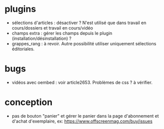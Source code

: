 # plugins
* sélections d'articles : désactiver ? N'est utilisé que dans travail en cours/dossiers et travail en cours/vidéo
* champs extra : gérer les champs depuis le plugin (installation/désinstallation) ?
* grappes_rang : à revoir. Autre possibilité utiliser uniquement sélections éditoriales.

# bugs
* vidéos avec oembed : voir article2653. Problèmes de css ? à vérifier. 

# conception
* pas de bouton "panier" et gérer le panier dans la page d'abonnement et d'achat d'exemplaire, ex: https://www.offscreenmag.com/buy/issues
